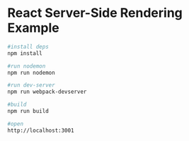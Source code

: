 # React Server-Side Rendering Example

```sh
#install deps
npm install

#run nodemon
npm run nodemon

#run dev-server
npm run webpack-devserver

#build
npm run build

#open
http://localhost:3001
```
